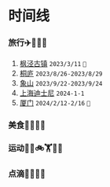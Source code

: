 # 时间线


### 旅行✈️🚄🚗🥾

1. [枫泾古镇](https://yuandog1.github.io/post/feng-jing-gu-zhen.html) `2023/3/11` `👀`
2. [桐庐]() `2023/8/26-2023/8/29`
3. [象山]() `2023/9/22-2023/9/24`
4. [上海迪士尼]() `2024-1-1`
5. [厦门]()  `2024/2/12-2/16` `💍`


### 美食🍗🍔🍚🥢
### 运动🏃‍♀️🚲🏋️🏊‍♀️
### 点滴🩷👦👧🩷



